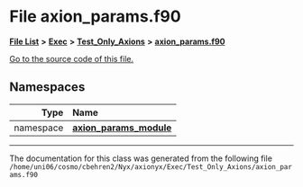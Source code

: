 
# File axion\_params.f90


[**File List**](files.md) **>** [**Exec**](dir_43a12cefb7942b6f49b5b628aafd3192.md) **>** [**Test\_Only\_Axions**](dir_eb24725df855cf6c732a19e4912f662a.md) **>** [**axion\_params.f90**](axion__params_8f90.md)

[Go to the source code of this file.](axion__params_8f90_source.md)












## Namespaces

| Type | Name |
| ---: | :--- |
| namespace | [**axion\_params\_module**](namespaceaxion__params__module.md) <br> |















------------------------------
The documentation for this class was generated from the following file `/home/uni06/cosmo/cbehren2/Nyx/axionyx/Exec/Test_Only_Axions/axion_params.f90`